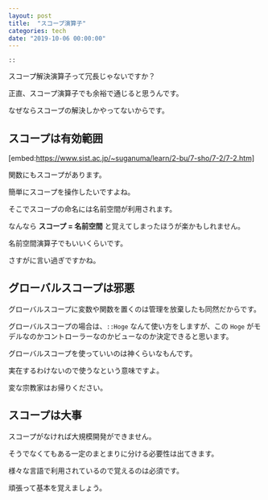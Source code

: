 ```yaml
---
layout: post
title:  "スコープ演算子"
categories: tech
date: "2019-10-06 00:00:00"
---
```


``
::
``

スコープ解決演算子って冗長じゃないですか？

正直、スコープ演算子でも余裕で通じると思うんです。

なぜならスコープの解決しかやってないからです。

## スコープは有効範囲

[embed:https://www.sist.ac.jp/~suganuma/learn/2-bu/7-sho/7-2/7-2.htm]

関数にもスコープがあります。

簡単にスコープを操作したいですよね。

そこでスコープの命名には名前空間が利用されます。

なんなら **スコープ = 名前空間** と覚えてしまったほうが楽かもしれません。

名前空間演算子でもいいくらいです。

さすがに言い過ぎですかね。

## グローバルスコープは邪悪

グローバルスコープに変数や関数を置くのは管理を放棄したも同然だからです。

グローバルスコープの場合は、`::Hoge` なんて使い方をしますが、この `Hoge` がモデルなのかコントローラーなのかビューなのか決定できると思います。

グローバルスコープを使っていいのは神くらいなもんです。

実在するわけないので使うなという意味ですよ。

変な宗教家はお帰りください。

## スコープは大事

スコープがなければ大規模開発ができません。

そうでなくてもある一定のまとまりに分ける必要性は出てきます。

様々な言語で利用されているので覚えるのは必須です。

頑張って基本を覚えましょう。
